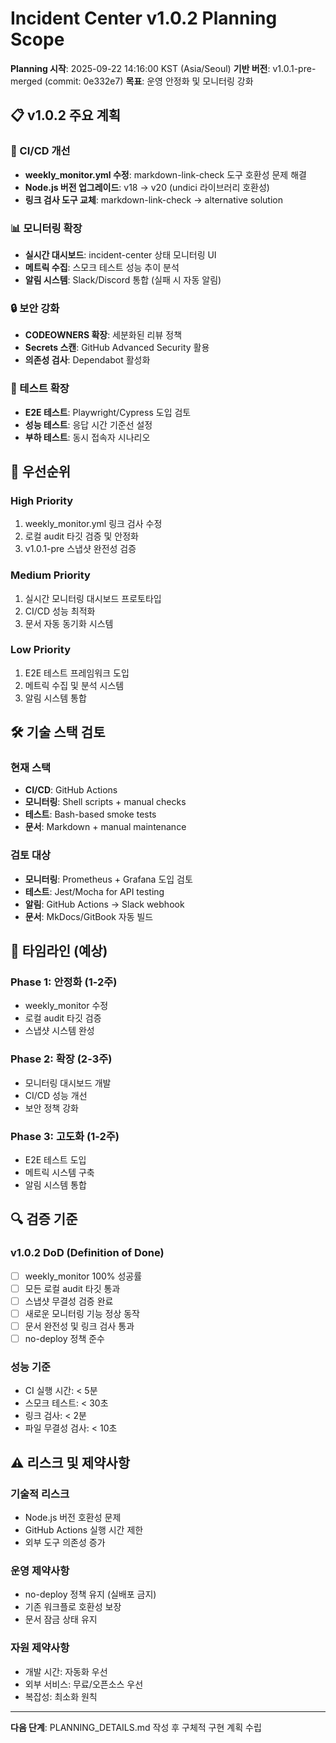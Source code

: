 # Incident Center v1.0.2 Planning Scope

**Planning 시작**: 2025-09-22 14:16:00 KST (Asia/Seoul)
**기반 버전**: v1.0.1-pre-merged (commit: 0e332e7)
**목표**: 운영 안정화 및 모니터링 강화

## 📋 v1.0.2 주요 계획

### 🔧 CI/CD 개선
- **weekly_monitor.yml 수정**: markdown-link-check 도구 호환성 문제 해결
- **Node.js 버전 업그레이드**: v18 → v20 (undici 라이브러리 호환성)
- **링크 검사 도구 교체**: markdown-link-check → alternative solution

### 📊 모니터링 확장
- **실시간 대시보드**: incident-center 상태 모니터링 UI
- **메트릭 수집**: 스모크 테스트 성능 추이 분석
- **알림 시스템**: Slack/Discord 통합 (실패 시 자동 알림)

### 🔒 보안 강화
- **CODEOWNERS 확장**: 세분화된 리뷰 정책
- **Secrets 스캔**: GitHub Advanced Security 활용
- **의존성 검사**: Dependabot 활성화

### 🧪 테스트 확장
- **E2E 테스트**: Playwright/Cypress 도입 검토
- **성능 테스트**: 응답 시간 기준선 설정
- **부하 테스트**: 동시 접속자 시나리오

## 🎯 우선순위

### High Priority
1. weekly_monitor.yml 링크 검사 수정
2. 로컬 audit 타깃 검증 및 안정화
3. v1.0.1-pre 스냅샷 완전성 검증

### Medium Priority
1. 실시간 모니터링 대시보드 프로토타입
2. CI/CD 성능 최적화
3. 문서 자동 동기화 시스템

### Low Priority
1. E2E 테스트 프레임워크 도입
2. 메트릭 수집 및 분석 시스템
3. 알림 시스템 통합

## 🛠️ 기술 스택 검토

### 현재 스택
- **CI/CD**: GitHub Actions
- **모니터링**: Shell scripts + manual checks
- **테스트**: Bash-based smoke tests
- **문서**: Markdown + manual maintenance

### 검토 대상
- **모니터링**: Prometheus + Grafana 도입 검토
- **테스트**: Jest/Mocha for API testing
- **알림**: GitHub Actions → Slack webhook
- **문서**: MkDocs/GitBook 자동 빌드

## 📅 타임라인 (예상)

### Phase 1: 안정화 (1-2주)
- weekly_monitor 수정
- 로컬 audit 타깃 검증
- 스냅샷 시스템 완성

### Phase 2: 확장 (2-3주)
- 모니터링 대시보드 개발
- CI/CD 성능 개선
- 보안 정책 강화

### Phase 3: 고도화 (1-2주)
- E2E 테스트 도입
- 메트릭 시스템 구축
- 알림 시스템 통합

## 🔍 검증 기준

### v1.0.2 DoD (Definition of Done)
- [ ] weekly_monitor 100% 성공률
- [ ] 모든 로컬 audit 타깃 통과
- [ ] 스냅샷 무결성 검증 완료
- [ ] 새로운 모니터링 기능 정상 동작
- [ ] 문서 완전성 및 링크 검사 통과
- [ ] no-deploy 정책 준수

### 성능 기준
- CI 실행 시간: < 5분
- 스모크 테스트: < 30초
- 링크 검사: < 2분
- 파일 무결성 검사: < 10초

## ⚠️ 리스크 및 제약사항

### 기술적 리스크
- Node.js 버전 호환성 문제
- GitHub Actions 실행 시간 제한
- 외부 도구 의존성 증가

### 운영 제약사항
- no-deploy 정책 유지 (실배포 금지)
- 기존 워크플로 호환성 보장
- 문서 잠금 상태 유지

### 자원 제약사항
- 개발 시간: 자동화 우선
- 외부 서비스: 무료/오픈소스 우선
- 복잡성: 최소화 원칙

---

**다음 단계**: PLANNING_DETAILS.md 작성 후 구체적 구현 계획 수립
